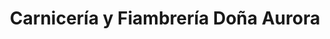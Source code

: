 ---
title: "Carnicería y Fiambrería Doña Aurora"
url: /martinez/carniceria-y-fiambreria-dona-aurora/
shop: Feinkost
---